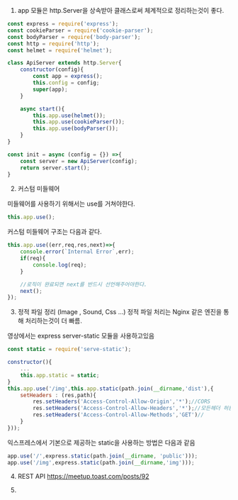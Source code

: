 1. app 모듈은 http.Server을 상속받아 클래스로써 체계적으로 정리하는것이 좋다.
```js
const express = require('express');
const cookieParser = require('cookie-parser');
const bodyParser = require('body-parser');
const http = require('http');
const helmet = require('helmet');

class ApiServer extends http.Server{
    constructor(config){
        const app = express();
        this.config = config;
        super(app);
    }

    async start(){
        this.app.use(helmet());
        this.app.use(cookieParser());
        this.app.use(bodyParser());
    }
}

const init = async (config = {}) =>{
    const server = new ApiServer(config);
    return server.start();
}
```

2. 커스텀 미들웨어

미들웨어를 사용하기 위해서는 use를 거쳐야한다.
```js
this.app.use();
```

커스텀 미들웨어 구조는 다음과 같다.
```js
this.app.use((err,req,res,next)=>{
    console.error(`Internal Error`,err);
    if(req){
        console.log(req);
    }

    //로직이 완료되면 next를 반드시 선언해주어야한다.
    next();
});
```

3. 정적 파일 정리 (Image , Sound, Css ...)
정적 파일 처리는 Nginx 같은 엔진을 통해 처리하는것이 더 빠름.

영상에서는 express server-static 모듈을 사용하고있음

```js
const static = require('serve-static');

constructor(){
    ...
    this.app.static = static;
}
this.app.use('/img',this.app.static(path.join(__dirname,'dist'),{
    setHeaders : (res,path){
        res.setHeaders('Access-Control-Allow-Origin','*');//CORS 
        res.setHeaders('Access-Control-Allow-Headers','*');//모든헤더 허용
        res.setHeaders('Access-Control-Allow-Methods','GET')//
    }
}));
```

익스프레스에서 기본으로 제공하는 static을 사용하는 방법은 다음과 같음

```js
app.use('/',express.static(path.join(__dirname, 'public')));
app.use('/img',express.static(path.join(__dirname,'img')));
```

4. REST API
https://meetup.toast.com/posts/92

5. 